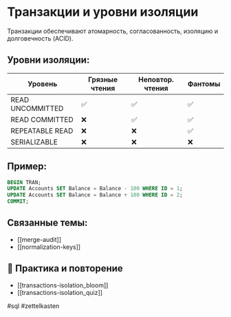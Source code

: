 # Транзакции и уровни изоляции

Транзакции обеспечивают атомарность, согласованность, изоляцию и долговечность (ACID).

## Уровни изоляции:
| Уровень         | Грязные чтения | Неповтор. чтения | Фантомы |
|------------------|----------------|------------------|---------|
| READ UNCOMMITTED | ✅             | ✅               | ✅      |
| READ COMMITTED   | ❌             | ✅               | ✅      |
| REPEATABLE READ  | ❌             | ❌               | ✅      |
| SERIALIZABLE     | ❌             | ❌               | ❌      |

## Пример:
```sql
BEGIN TRAN;
UPDATE Accounts SET Balance = Balance - 100 WHERE ID = 1;
UPDATE Accounts SET Balance = Balance + 100 WHERE ID = 2;
COMMIT;
```

## Связанные темы:
- [[merge-audit]]
- [[normalization-keys]]

## 🔁 Практика и повторение
- [[transactions-isolation_bloom]]
- [[transactions-isolation_quiz]]

#sql #zettelkasten